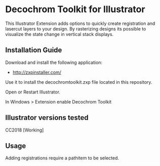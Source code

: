 # Decochrom Toolkit for Illustrator

This Illustrator Extension adds options to quickly create registration and lasercut layers to your design. By rasterizing designs its possible to visualize the state change in vertical stack displays.

Installation Guide
------------------

Download and install the following application:
* http://zxpinstaller.com/

Use it to install the decochromtoolkit.zxp file located in this repository.

Open or Restart Illustrator.

In Windows > Extension enable Decochrom Toolkit

Illustrator versions tested
---------------------------
CC2018 [Working]

Usage
-----
Adding registrations require a pathitem to be selected.
